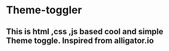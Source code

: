# Theme-toggler
## This is html ,css ,js based cool and simple Theme toggle. Inspired  from alligator.io
